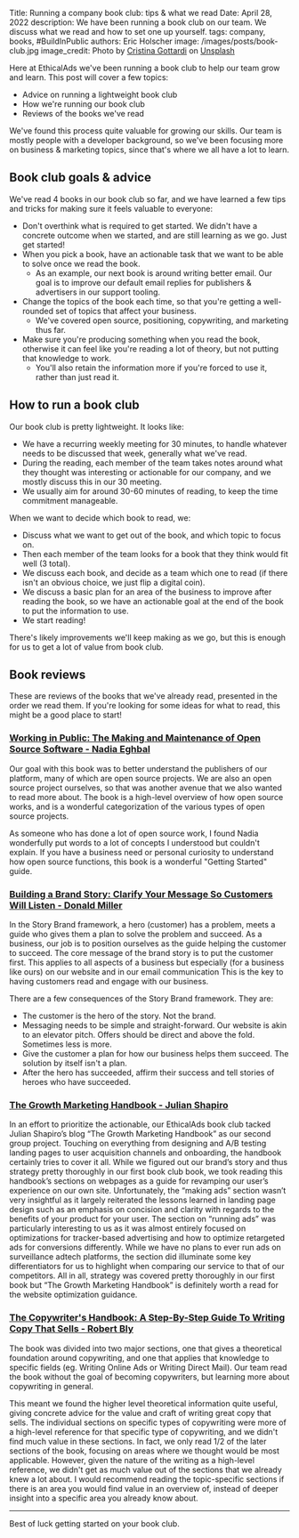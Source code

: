 Title: Running a company book club: tips & what we read
Date: April 28, 2022
description: We have been running a book club on our team. We discuss what we read and how to set one up yourself.
tags: company, books, #BuildInPublic
authors: Eric Holscher
image: /images/posts/book-club.jpg
image_credit: <span>Photo by <a href="https://unsplash.com/@cristina_gottardi?utm_source=unsplash&utm_medium=referral&utm_content=creditCopyText">Cristina Gottardi</a> on <a href="https://unsplash.com/s/photos/books?utm_source=unsplash&utm_medium=referral&utm_content=creditCopyText">Unsplash</a> </span>

Here at EthicalAds we've been running a book club to help our team grow and learn.
This post will cover a few topics:

* Advice on running a lightweight book club
* How we're running our book club
* Reviews of the books we've read

We've found this process quite valuable for growing our skills.
Our team is mostly people with a developer background,
so we've been focusing more on business & marketing topics,
since that's where we all have a lot to learn.

## Book club goals & advice

We've read 4 books in our book club so far,
and we have learned a few tips and tricks for making sure it feels valuable to everyone:

* Don't overthink what is required to get started. We didn't have a concrete outcome when we started, and are still learning as we go. Just get started!
* When you pick a book, have an actionable task that we want to be able to solve once we read the book.
    - As an example, our next book is around writing better email. Our goal is to improve our default email replies for publishers & advertisers in our support tooling.  
* Change the topics of the book each time, so that you're getting a well-rounded set of topics that affect your business.
    - We've covered open source, positioning, copywriting, and marketing thus far.
* Make sure you're producing something when you read the book, otherwise it can feel like you're reading a lot of theory, but not putting that knowledge to work.
    - You'll also retain the information more if you're forced to use it, rather than just read it.

## How to run a book club

Our book club is pretty lightweight.
It looks like:

* We have a recurring weekly meeting for 30 minutes, to handle whatever needs to be discussed that week, generally what we've read.
* During the reading, each member of the team takes notes around what they thought was interesting or actionable for our company, and we mostly discuss this in our 30 meeting.
* We usually aim for around 30-60 minutes of reading, to keep the time commitment manageable.

When we want to decide which book to read, we:

* Discuss what we want to get out of the book, and which topic to focus on.
* Then each member of the team looks for a book that they think would fit well (3 total).
* We discuss each book, and decide as a team which one to read (if there isn't an obvious choice, we just flip a digital coin).
* We discuss a basic plan for an area of the business to improve after reading the book, so we have an actionable goal at the end of the book to put the information to use.
* We start reading!

There's likely improvements we'll keep making as we go,
but this is enough for us to get a lot of value from book club.

## Book reviews

These are reviews of the books that we've already read,
presented in the order we read them.
If you're looking for some ideas for what to read,
this might be a good place to start!

### [Working in Public: The Making and Maintenance of Open Source Software - Nadia Eghbal](https://press.stripe.com/working-in-public)

Our goal with this book was to better understand the publishers of our platform,
many of which are open source projects.
We are also an open source project ourselves,
so that was another avenue that we also wanted to read more about.
The book is a high-level overview of how open source works,
and is a wonderful categorization of the various types of open source projects.

As someone who has done a lot of open source work,
I found Nadia wonderfully put words to a lot of concepts I understood but couldn't explain.
If you have a business need or personal curiosity to understand how open source functions,
this book is a wonderful "Getting Started" guide.

### [Building a Brand Story: Clarify Your Message So Customers Will Listen - Donald Miller](https://buildingastorybrand.com/)

In the Story Brand framework, a hero (customer) has a problem, meets a guide
who gives them a plan to solve the problem and succeed.
As a business, our job is to position ourselves as the guide
helping the customer to succeed.
The core message of the brand story is to put the customer first.
This applies to all aspects of a business but especially (for a business like ours)
on our website and in our email communication
This is the key to having customers read and engage with our business.

There are a few consequences of the Story Brand framework. They are:

* The customer is the hero of the story. Not the brand.
* Messaging needs to be simple and straight-forward. Our website is akin to an elevator pitch. Offers should be direct and above the fold. Sometimes less is more.
* Give the customer a plan for how our business helps them succeed. The solution by itself isn't a plan.
* After the hero has succeeded, affirm their success and tell stories of heroes who have succeeded.

### [The Growth Marketing Handbook - Julian Shapiro](https://www.julian.com/guide/growth/intro)

In an effort to prioritize the actionable, our EthicalAds book club tacked Julian Shapiro’s blog “The Growth Marketing Handbook” as our second group project. Touching on everything from designing and A/B testing landing pages to user acquisition channels and onboarding, the handbook certainly tries to cover it all. While we figured out our brand’s story and thus strategy pretty thoroughly in our first book club book, we took reading this handbook’s sections on webpages as a guide for revamping our user’s experience on our own site. Unfortunately, the “making ads” section wasn’t very insightful as it largely reiterated the lessons learned in landing page design such as an emphasis on concision and clarity with regards to the benefits of your product for your user. The section on “running ads” was particularly interesting to us as it was almost entirely focused on optimizations for tracker-based advertising and how to optimize retargeted ads for conversions differently. While we have no plans to ever run ads on surveillance adtech platforms, the section did illuminate some key differentiators for us to highlight when comparing our service to that of our competitors. All in all, strategy was covered pretty thoroughly in our first book but “The Growth Marketing Handbook” is definitely worth a read for the website optimization guidance.

### [The Copywriter's Handbook: A Step-By-Step Guide To Writing Copy That Sells - Robert Bly](https://us.macmillan.com/books/9781250238016/thecopywritershandbook)

The book was divided into two major sections, one that gives a theoretical foundation around copywriting, and one that applies that knowledge to specific fields (eg. Writing Online Ads or Writing Direct Mail). Our team read the book without the goal of becoming copywriters, but learning more about copywriting in general.

This meant we found the higher level theoretical information quite useful, giving concrete advice for the value and craft of writing great copy that sells. The individual sections on specific types of copywriting were more of a high-level reference for that specific type of copywriting, and we didn't find much value in these sections. In fact, we only read 1/2 of the later sections of the book, focusing on areas where we thought would be most applicable. However, given the nature of the writing as a high-level reference, we didn't get as much value out of the sections that we already knew a lot about. I would recommend reading the topic-specific sections if there is an area you would find value in an overview of, instead of deeper insight into a specific area you already know about.

---

Best of luck getting started on your book club.
